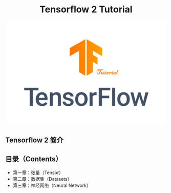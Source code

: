 <h1><center>Tensorflow 2 Tutorial</center></h1>

<center><img src="./TF_logo.png" /></center>

## Tensorflow 2 简介

## 目录（Contents）

- 第一章：张量（Tensor）
- 第二章：数据集（Datasets）
- 第三章：神经网络（Neural Network）
